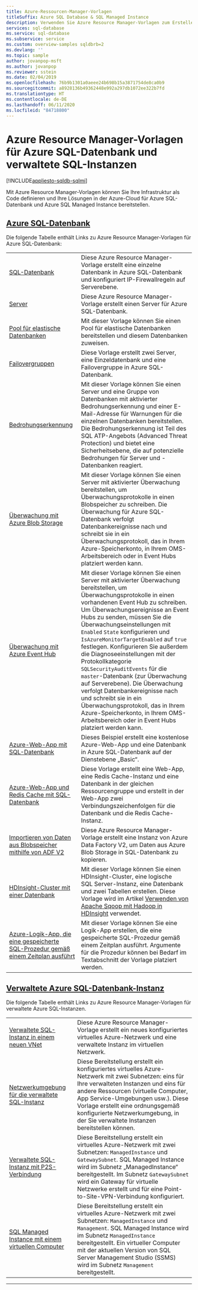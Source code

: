 ```yaml
---
title: Azure-Ressourcen-Manager-Vorlagen
titleSuffix: Azure SQL Database & SQL Managed Instance
description: Verwenden Sie Azure Resource Manager-Vorlagen zum Erstellen und Konfigurieren von Azure SQL-Datenbank und verwalteten Azure SQL-Instanzen.
services: sql-database
ms.service: sql-database
ms.subservice: service
ms.custom: overview-samples sqldbrb=2
ms.devlang: ''
ms.topic: sample
author: jovanpop-msft
ms.author: jovanpop
ms.reviewer: sstein
ms.date: 02/04/2019
ms.openlocfilehash: 76b9b1301a0aeee24b698b15a3871754de8ca0b9
ms.sourcegitcommit: a8928136b49362448e992a297db1072ee322b7fd
ms.translationtype: HT
ms.contentlocale: de-DE
ms.lasthandoff: 06/11/2020
ms.locfileid: "84718800"
---
```

# <a name="azure-resource-manager-templates-for-azure-sql-database--sql-managed-instance"></a>Azure Resource Manager-Vorlagen für Azure SQL-Datenbank und verwaltete SQL-Instanzen
[!INCLUDE[appliesto-sqldb-sqlmi](../includes/appliesto-sqldb-sqlmi.md)]

Mit Azure Resource Manager-Vorlagen können Sie Ihre Infrastruktur als Code definieren und Ihre Lösungen in der Azure-Cloud für Azure SQL-Datenbank und Azure SQL Managed Instance bereitstellen.

## <a name="azure-sql-database"></a>[Azure SQL-Datenbank](#tab/single-database)

Die folgende Tabelle enthält Links zu Azure Resource Manager-Vorlagen für Azure SQL-Datenbank:

| |  |
|---|---|
| [SQL-Datenbank](https://github.com/Azure/azure-quickstart-templates/tree/master/201-sql-database-transparent-encryption-create) | Diese Azure Resource Manager-Vorlage erstellt eine einzelne Datenbank in Azure SQL-Datenbank und konfiguriert IP-Firewallregeln auf Serverebene. |
| [Server](https://github.com/Azure/azure-quickstart-templates/tree/master/101-sql-logical-server) | Diese Azure Resource Manager-Vorlage erstellt einen Server für Azure SQL-Datenbank. |
| [Pool für elastische Datenbanken](https://github.com/Azure/azure-quickstart-templates/tree/master/101-sql-elastic-pool-create) | Mit dieser Vorlage können Sie einen Pool für elastische Datenbanken bereitstellen und diesem Datenbanken zuweisen. |
| [Failovergruppen](https://github.com/Azure/azure-quickstart-templates/tree/master/101-sql-with-failover-group) | Diese Vorlage erstellt zwei Server, eine Einzeldatenbank und eine Failovergruppe in Azure SQL-Datenbank.|
| [Bedrohungserkennung](https://github.com/Azure/azure-quickstart-templates/tree/master/201-sql-threat-detection-db-policy-multiple-databases) | Mit dieser Vorlage können Sie einen Server und eine Gruppe von Datenbanken mit aktivierter Bedrohungserkennung und einer E-Mail-Adresse für Warnungen für die einzelnen Datenbanken bereitstellen. Die Bedrohungserkennung ist Teil des SQL ATP-Angebots (Advanced Threat Protection) und bietet eine Sicherheitsebene, die auf potenzielle Bedrohungen für Server und -Datenbanken reagiert.|
| [Überwachung mit Azure Blob Storage](https://github.com/Azure/azure-quickstart-templates/tree/master/201-sql-auditing-server-policy-to-blob-storage) | Mit dieser Vorlage können Sie einen Server mit aktivierter Überwachung bereitstellen, um Überwachungsprotokolle in einen Blobspeicher zu schreiben. Die Überwachung für Azure SQL-Datenbank verfolgt Datenbankereignisse nach und schreibt sie in ein Überwachungsprotokoll, das in Ihrem Azure-Speicherkonto, in Ihrem OMS-Arbeitsbereich oder in Event Hubs platziert werden kann.|
| [Überwachung mit Azure Event Hub](https://github.com/Azure/azure-quickstart-templates/tree/master/201-sql-auditing-server-policy-to-eventhub) | Mit dieser Vorlage können Sie einen Server mit aktivierter Überwachung bereitstellen, um Überwachungsprotokolle in einen vorhandenen Event Hub zu schreiben. Um Überwachungsereignisse an Event Hubs zu senden, müssen Sie die Überwachungseinstellungen mit `Enabled` `State` konfigurieren und `IsAzureMonitorTargetEnabled` auf `true` festlegen. Konfigurieren Sie außerdem die Diagnoseeinstellungen mit der Protokollkategorie `SQLSecurityAuditEvents` für die `master`-Datenbank (zur Überwachung auf Serverebene). Die Überwachung verfolgt Datenbankereignisse nach und schreibt sie in ein Überwachungsprotokoll, das in Ihrem Azure-Speicherkonto, in Ihrem OMS-Arbeitsbereich oder in Event Hubs platziert werden kann.|
| [Azure-Web-App mit SQL-Datenbank](https://github.com/Azure/azure-quickstart-templates/tree/master/201-web-app-sql-database) | Dieses Beispiel erstellt eine kostenlose Azure-Web-App und eine Datenbank in Azure SQL-Datenbank auf der Dienstebene „Basic“.|
| [Azure-Web-App und Redis Cache mit SQL-Datenbank](https://github.com/Azure/azure-quickstart-templates/tree/master/201-web-app-redis-cache-sql-database) | Diese Vorlage erstellt eine Web-App, eine Redis Cache-Instanz und eine Datenbank in der gleichen Ressourcengruppe und erstellt in der Web-App zwei Verbindungszeichenfolgen für die Datenbank und die Redis Cache-Instanz.|
| [Importieren von Daten aus Blobspeicher mithilfe von ADF V2](https://github.com/Azure/azure-quickstart-templates/tree/master/101-data-factory-v2-blob-to-sql-copy) | Diese Azure Resource Manager-Vorlage erstellt eine Instanz von Azure Data Factory V2, um Daten aus Azure Blob Storage in SQL-Datenbank zu kopieren.|
| [HDInsight-Cluster mit einer Datenbank](https://github.com/Azure/azure-quickstart-templates/tree/master/101-hdinsight-linux-with-sql-database) | Mit dieser Vorlage können Sie einen HDInsight-Cluster, eine logische SQL Server-Instanz, eine Datenbank und zwei Tabellen erstellen. Diese Vorlage wird im Artikel [Verwenden von Apache Sqoop mit Hadoop in HDInsight](https://docs.microsoft.com/azure/hdinsight/hadoop/hdinsight-use-sqoop) verwendet. |
| [Azure-Logik-App, die eine gespeicherte SQL-Prozedur gemäß einem Zeitplan ausführt](https://github.com/Azure/azure-quickstart-templates/tree/master/101-logic-app-sql-proc) | Mit dieser Vorlage können Sie eine Logik-App erstellen, die eine gespeicherte SQL-Prozedur gemäß einem Zeitplan ausführt. Argumente für die Prozedur können bei Bedarf im Textabschnitt der Vorlage platziert werden.|

## <a name="azure-sql-managed-instance"></a>[Verwaltete Azure SQL-Datenbank-Instanz](#tab/managed-instance)

Die folgende Tabelle enthält Links zu Azure Resource Manager-Vorlagen für verwaltete Azure SQL-Instanzen.

| |  |
|---|---|
| [Verwaltete SQL-Instanz in einem neuen VNet](https://github.com/Azure/azure-quickstart-templates/tree/master/101-sqlmi-new-vnet) | Diese Azure Resource Manager-Vorlage erstellt ein neues konfiguriertes virtuelles Azure-Netzwerk und eine verwaltete Instanz im virtuellen Netzwerk. |
| [Netzwerkumgebung für die verwaltete SQL-Instanz](https://github.com/Azure/azure-quickstart-templates/tree/master/101-sql-managed-instance-azure-environment) | Diese Bereitstellung erstellt ein konfiguriertes virtuelles Azure-Netzwerk mit zwei Subnetzen: eins für Ihre verwalteten Instanzen und eins für andere Ressourcen (virtuelle Computer, App Service-Umgebungen usw.). Diese Vorlage erstellt eine ordnungsgemäß konfigurierte Netzwerkumgebung, in der Sie verwaltete Instanzen bereitstellen können. |
| [Verwaltete SQL-Instanz mit P2S-Verbindung](https://github.com/Azure/azure-quickstart-templates/tree/master/201-sqlmi-new-vnet-w-point-to-site-vpn) | Diese Bereitstellung erstellt ein virtuelles Azure-Netzwerk mit zwei Subnetzen: `ManagedInstance` und `GatewaySubnet`. SQL Managed Instance wird im Subnetz „ManagedInstance“ bereitgestellt. Im Subnetz `GatewaySubnet` wird ein Gateway für virtuelle Netzwerke erstellt und für eine Point-to-Site-VPN-Verbindung konfiguriert. |
| [SQL Managed Instance mit einem virtuellen Computer](https://github.com/Azure/azure-quickstart-templates/tree/master/201-sqlmi-new-vnet-w-jumpbox) | Diese Bereitstellung erstellt ein virtuelles Azure-Netzwerk mit zwei Subnetzen: `ManagedInstance` und `Management`. SQL Managed Instance wird im Subnetz `ManagedInstance` bereitgestellt. Ein virtueller Computer mit der aktuellen Version von SQL Server Management Studio (SSMS) wird im Subnetz `Management` bereitgestellt. |

---

